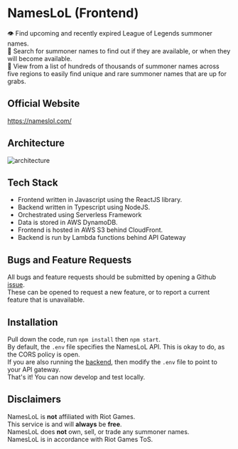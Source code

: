 # NamesLoL (Frontend)

👁️ Find upcoming and recently expired League of Legends summoner names.  
🔎 Search for summoner names to find out if they are available, or when they will become available.  
📒 View from a list of hundreds of thousands of summoner names across five regions to easily find unique and rare summoner names that are up for grabs.

## Official Website

https://nameslol.com/

## Architecture

![architecture](https://i.imgur.com/MnuaMxk.png)

## Tech Stack

- Frontend written in Javascript using the ReactJS library.
- Backend written in Typescript using NodeJS.
- Orchestrated using Serverless Framework
- Data is stored in AWS DynamoDB.
- Frontend is hosted in AWS S3 behind CloudFront.
- Backend is run by Lambda functions behind API Gateway

## Bugs and Feature Requests

All bugs and feature requests should be submitted by opening a Github [issue](https://github.com/bricefrisco/NamesLoL/issues).  
These can be opened to request a new feature, or to report a current feature that is unavailable.

## Installation

Pull down the code, run `npm install` then `npm start`.  
By default, the `.env` file specifies the NamesLoL API. This is okay to do, as the CORS policy is open.  
If you are also running the [backend](https://github.com/bricefrisco/NamesLoL), then modify the `.env` file to point to your API gateway.  
That's it! You can now develop and test locally.

## Disclaimers

NamesLoL is **not** affiliated with Riot Games.  
This service is and will **always** be **free**.  
NamesLoL does **not** own, sell, or trade any summoner names.  
NamesLoL is in accordance with Riot Games ToS.
